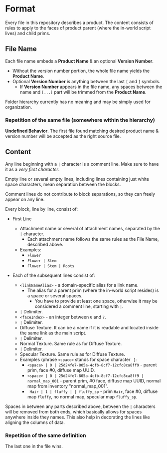 # Format

Every file in this repository describes a product. The content consists of rules to apply to the faces of product parent (where the in-world script lives) and child prims.

## File Name

Each file name embeds a **Product Name** & an optional **Version Number**.

* Without the version number portion, the whole file name yields the **Product Name**.
* Optional **Version Number** is anything between the last `[` and `]` symbols.
  * If **Version Number** appears in the file name, any spaces between the name and `[...]` part will be trimmed from the **Product Name**.

Folder hierarchy currently has no meaning and may be simply used for organization.

### Repetition of the same file (somewhere within the hierarchy)

**Undefined Behavior**. The first file found matching desired product name & version number will be accepted as the right source file.

## Content

Any line beginning with a `|` character is a comment line. Make sure to have it as a _very first character_.

Empty line or several empty lines, including lines containing just white space characters, mean separation between the blocks.

Comment lines do not contribute to block separations, so they can freely appear on any line.

Every block, line by line, consist of:

* First Line
  * Attachment name or several of attachment names, separated by the `|` character.
    * Each attachment name follows the same rules as the File Name, described above.
  * Examples:
    * `Flower`
    * `Flower | Stem`
    * `Flower | Stem | Roots`

* Each of the subsequent lines consist of:
  * `<linkNameAlias>` - a domain-specific alias for a link name.
    * The alias for a parent prim (where the in-world script resides) is a space or several spaces.
      * You have to provide at least one space, otherwise it may be considered a comment line, starting with `|`.
  * `|` Delimiter.
  * `<faceIndex>` - an integer between `0` and `7`.
  * `|` Delimiter.
  * Diffuse Texture. It can be a name if it is readable and located inside the same link as the main script.
  * `|` Delimiter.
  * Normal Texture. Same rule as for Diffuse Texture.
  * `|` Delimiter.
  * Specular Texture. Same rule as for Diffuse Texture.
  * Examples (phrase `<space>` stands for space character ` `):
    * `<space> | 0 | 25d24fe7-805a-4cfb-8cf7-12cfc8ca8ff9` - parent prim, face #0, diffuse map UUID.
    * `<space> | 0 | 25d24fe7-805a-4cfb-8cf7-12cfc8ca8ff9 | normal_map_001` - parent prim, #0 face, diffuse map UUID, normal map from inventory "normal_map_001".
    * ` Hair | 1 | fluffy | | fluffy_sp` - prim `Hair`, face #0, diffuse map `fluffy`, no normal map, specular map `fluffy_sp`.

Spaces in between any parts described above, between the `|` characters will be removed from both ends, which basically allows for spaces anywhere inside they names. This also help in decorating the lines like aligning the columns of data.


### Repetition of the same definition

The last one in the file wins.
